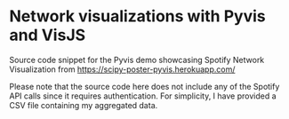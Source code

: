 # Network visualizations with Pyvis and VisJS

Source code snippet for the Pyvis demo showcasing Spotify Network Visualization
from https://scipy-poster-pyvis.herokuapp.com/

Please note that the source code here does not include any of the Spotify API calls since it requires authentication. For simplicity, I have provided a CSV file containing my aggregated data.